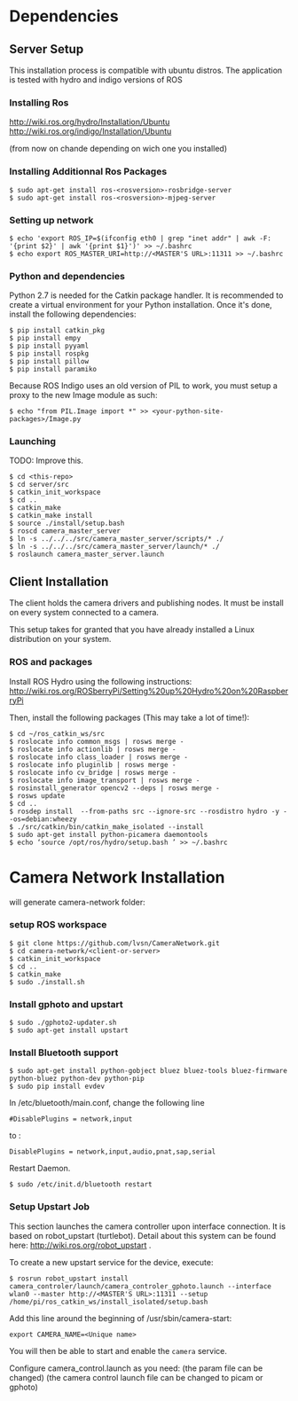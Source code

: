 # Dependencies #

## Server Setup ##
This installation process is compatible with ubuntu distros.
The application is tested with hydro and indigo versions of ROS

### Installing Ros ###
http://wiki.ros.org/hydro/Installation/Ubuntu   
http://wiki.ros.org/indigo/Installation/Ubuntu

(from now on chande <rosversion> depending on wich one you installed)

### Installing Additionnal Ros Packages ###
```
$ sudo apt-get install ros-<rosversion>-rosbridge-server
$ sudo apt-get install ros-<rosversion>-mjpeg-server
```
### Setting up network ###
```
$ echo 'export ROS_IP=$(ifconfig eth0 | grep "inet addr" | awk -F: '{print $2}' | awk '{print $1}')' >> ~/.bashrc  
$ echo export ROS_MASTER_URI=http://<MASTER'S URL>:11311 >> ~/.bashrc   
```

### Python and dependencies ###

Python 2.7 is needed for the Catkin package handler. It is recommended to create a virtual environment for your Python installation. Once it's done, install the following dependencies:
```
$ pip install catkin_pkg
$ pip install empy
$ pip install pyyaml
$ pip install rospkg
$ pip install pillow
$ pip install paramiko
```

Because ROS Indigo uses an old version of PIL to work, you must setup a proxy to the new Image module as such:
```
$ echo "from PIL.Image import *" >> <your-python-site-packages>/Image.py
```

### Launching ###

TODO: Improve this.

```
$ cd <this-repo>
$ cd server/src
$ catkin_init_workspace
$ cd ..
$ catkin_make
$ catkin_make install
$ source ./install/setup.bash
$ roscd camera_master_server
$ ln -s ../../../src/camera_master_server/scripts/* ./
$ ln -s ../../../src/camera_master_server/launch/* ./
$ roslaunch camera_master_server.launch
```

## Client Installation ##
The client holds the camera drivers and publishing nodes. It must be install on every system connected to a camera.

This setup takes for granted that you have already installed a Linux distribution on your system.

### ROS and packages ###
Install ROS Hydro using the following instructions: http://wiki.ros.org/ROSberryPi/Setting%20up%20Hydro%20on%20RaspberryPi

Then, install the following packages (This may take a lot of time!):
```
$ cd ~/ros_catkin_ws/src
$ roslocate info common_msgs | rosws merge -
$ roslocate info actionlib | rosws merge -
$ roslocate info class_loader | rosws merge -
$ roslocate info pluginlib | rosws merge -
$ roslocate info cv_bridge | rosws merge -
$ roslocate info image_transport | rosws merge -
$ rosinstall_generator opencv2 --deps | rosws merge -
$ rosws update
$ cd ..
$ rosdep install  --from-paths src --ignore-src --rosdistro hydro -y --os=debian:wheezy
$ ./src/catkin/bin/catkin_make_isolated --install
$ sudo apt-get install python-picamera daemontools
$ echo ‘source /opt/ros/hydro/setup.bash ’ >> ~/.bashrc
```

# Camera Network Installation #

will generate camera-network folder:

### setup ROS workspace ###
```
$ git clone https://github.com/lvsn/CameraNetwork.git
$ cd camera-network/<client-or-server>
$ catkin_init_workspace
$ cd ..
$ catkin_make
$ sudo ./install.sh
```

### Install gphoto and upstart ###
```
$ sudo ./gphoto2-updater.sh 
$ sudo apt-get install upstart  
```

### Install Bluetooth support ###
```
$ sudo apt-get install python-gobject bluez bluez-tools bluez-firmware python-bluez python-dev python-pip
$ sudo pip install evdev 
```
In  /etc/bluetooth/main.conf, change the following line
```
#DisablePlugins = network,input
```
to :
```
DisablePlugins = network,input,audio,pnat,sap,serial
```
Restart Daemon.
```
$ sudo /etc/init.d/bluetooth restart
```

### Setup Upstart Job ###
This section launches the camera controller upon interface connection. It is based on robot_upstart (turtlebot). Detail about this system can be found here: http://wiki.ros.org/robot_upstart .

To create a new upstart service for the device, execute:
```
$ rosrun robot_upstart install camera_controler/launch/camera_controler_gphoto.launch --interface wlan0 --master http://<MASTER'S URL>:11311 --setup /home/pi/ros_catkin_ws/install_isolated/setup.bash 
```
Add this line around the beginning of /usr/sbin/camera-start:
```
export CAMERA_NAME=<Unique name>
```
You will then be able to start and enable the ``camera`` service.

Configure camera_control.launch as you need:
(the param file can be changed)
(the camera control launch file can be changed to picam or gphoto)

